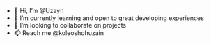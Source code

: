 - 👋 Hi, I’m @Uzayn 
- 🌱 I’m currently learning and open to great developing experiences
- 💞️ I’m looking to collaborate on projects 
- 📫 Reach me @koleoshohuzain

<!---
Uzayn/Uzayn is a ✨ special ✨ repository because its `README.md` (this file) appears on your GitHub profile.
You can click the Preview link to take a look at your changes.
--->
